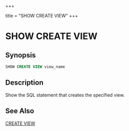 +++

title = "SHOW CREATE VIEW"
+++

SHOW CREATE VIEW
================

Synopsis
--------

``` sql
SHOW CREATE VIEW view_name
```

Description
-----------

Show the SQL statement that creates the specified view.

See Also
--------

[CREATE VIEW](./create-view.md)
